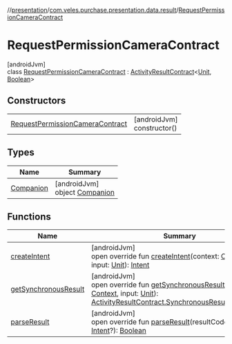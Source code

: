 //[presentation](../../../index.md)/[com.veles.purchase.presentation.data.result](../index.md)/[RequestPermissionCameraContract](index.md)

# RequestPermissionCameraContract

[androidJvm]\
class [RequestPermissionCameraContract](index.md) : [ActivityResultContract](https://developer.android.com/reference/kotlin/androidx/activity/result/contract/ActivityResultContract.html)&lt;[Unit](https://kotlinlang.org/api/latest/jvm/stdlib/kotlin/-unit/index.html), [Boolean](https://kotlinlang.org/api/latest/jvm/stdlib/kotlin/-boolean/index.html)&gt;

## Constructors

| | |
|---|---|
| [RequestPermissionCameraContract](-request-permission-camera-contract.md) | [androidJvm]<br>constructor() |

## Types

| Name | Summary |
|---|---|
| [Companion](-companion/index.md) | [androidJvm]<br>object [Companion](-companion/index.md) |

## Functions

| Name | Summary |
|---|---|
| [createIntent](create-intent.md) | [androidJvm]<br>open override fun [createIntent](create-intent.md)(context: [Context](https://developer.android.com/reference/kotlin/android/content/Context.html), input: [Unit](https://kotlinlang.org/api/latest/jvm/stdlib/kotlin/-unit/index.html)): [Intent](https://developer.android.com/reference/kotlin/android/content/Intent.html) |
| [getSynchronousResult](get-synchronous-result.md) | [androidJvm]<br>open override fun [getSynchronousResult](get-synchronous-result.md)(context: [Context](https://developer.android.com/reference/kotlin/android/content/Context.html), input: [Unit](https://kotlinlang.org/api/latest/jvm/stdlib/kotlin/-unit/index.html)): [ActivityResultContract.SynchronousResult](https://developer.android.com/reference/kotlin/androidx/activity/result/contract/ActivityResultContract.SynchronousResult.html)&lt;[Boolean](https://kotlinlang.org/api/latest/jvm/stdlib/kotlin/-boolean/index.html)&gt;? |
| [parseResult](parse-result.md) | [androidJvm]<br>open override fun [parseResult](parse-result.md)(resultCode: [Int](https://kotlinlang.org/api/latest/jvm/stdlib/kotlin/-int/index.html), intent: [Intent](https://developer.android.com/reference/kotlin/android/content/Intent.html)?): [Boolean](https://kotlinlang.org/api/latest/jvm/stdlib/kotlin/-boolean/index.html) |
